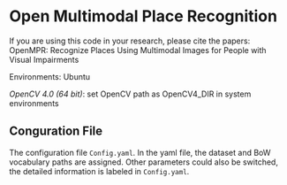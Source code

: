# Open Multimodal Place Recognition

If you are using this code in your research, please cite the papers:\
OpenMPR: Recognize Places Using Multimodal Images for People with Visual Impairments

Environments: Ubuntu

*OpenCV 4.0 (64 bit)*: set OpenCV path as OpenCV4_DIR in system environments


## Conguration File
The configuration file `Config.yaml`. In the yaml file, the dataset and BoW vocabulary paths are assigned. Other parameters could also be switched, the detailed information is labeled in `Config.yaml`. 